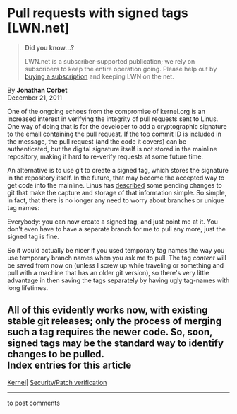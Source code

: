 # Pull requests with signed tags [LWN.net]

> **Did you know...?**
> 
> LWN.net is a subscriber-supported publication; we rely on subscribers to keep the entire operation going. Please help out by [buying a subscription](/Promo/nst-nag4/subscribe) and keeping LWN on the net. 

By **Jonathan Corbet**  
December 21, 2011 

One of the ongoing echoes from the compromise of kernel.org is an increased interest in verifying the integrity of pull requests sent to Linus. One way of doing that is for the developer to add a cryptographic signature to the email containing the pull request. If the top commit ID is included in the message, the pull request (and the code it covers) can be authenticated, but the digital signature itself is not stored in the mainline repository, making it hard to re-verify requests at some future time. 

An alternative is to use git to create a signed tag, which stores the signature in the repository itself. In the future, that may become the accepted way to get code into the mainline. Linus has [described](/Articles/473222/) some pending changes to git that make the capture and storage of that information simple. So simple, in fact, that there is no longer any need to worry about branches or unique tag names: 

Everybody: you can now create a signed tag, and just point me at it. You don't even have to have a separate branch for me to pull any more, just the signed tag is fine. 

So it would actually be nicer if you used temporary tag names the way you use temporary branch names when you ask me to pull. The tag *content* will be saved from now on (unless I screw up while traveling or something and pull with a machine that has an older git version), so there's very little advantage in then saving the tags separately by having ugly tag-names with long lifetimes. 

All of this evidently works now, with existing stable git releases; only the process of merging such a tag requires the newer code. So, soon, signed tags may be the standard way to identify changes to be pulled.  
Index entries for this article  
---  
[Kernel](/Kernel/Index)| [Security/Patch verification](/Kernel/Index#Security-Patch_verification)  
  


* * *

to post comments 
